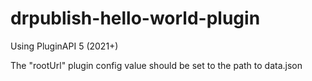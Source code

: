 # drpublish-hello-world-plugin

Using PluginAPI 5 (2021+)

The "rootUrl" plugin config value should be set to the path to data.json